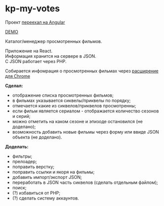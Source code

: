 # kp-my-votes

Проект [переехал на Angular](https://github.com/hasan42/ng-kp-my-votes)  

[DEMO](https://www.kinopoisk.irustam.ru/)

Каталог/менеджер просмотренных фильмов.

Приложение на React.  
Информация хранится на сервере в JSON.  
С JSON работает через PHP.

Собирается инфомрация о просмотренных фильмах через [расширение для Chrome](https://github.com/hasan42/chrome-extension)

**Сделал:**
- отображение списка просмотренных фильмов;
- в фильмах указывается сиквелы/приквелы по порядку;
- отмечается какие из сиквелов/приквелов просмотренны;
- если фильм является сериалом - отображается количество сезонов и серий;
- можно отметить на каком сезоне и эпизоде остановился (не доделано);
- возможность добавить новые фильмы через форму или ввиде JSON объекта (не доделано).

**Доделать:**
- фильтры;
- прелоадер;
- поправить верстку;
- поправить ссылки и якоря на фильмы;
- добавить импорт/экспорт JSON;
- переработать в JSON часть сиквелов (сделать отдельным файлом);
- поиск;
- (?) избавиться от PHP;
- (?) сделать систему аккаунтов.
